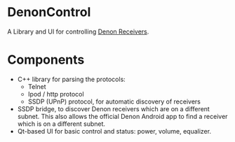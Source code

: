 # DenonControl

A Library and UI for controlling [Denon Receivers](https://www.denon.com).


# Components

- C++ library for parsing the protocols:
    - Telnet
    - Ipod / http protocol
    - SSDP (UPnP) protocol, for automatic discovery of receivers
- SSDP bridge, to discover Denon receivers which are on a different subnet.
  This also allows the official Denon Android app to find a receiver which is on a different subnet.
- Qt-based UI for basic control and status: power, volume, equalizer.
